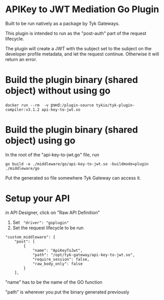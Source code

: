 # APIKey to JWT Mediation Go Plugin

Built to be run natively as a package by Tyk Gateways.

This plugin is intended to run as the "post-auth" part of the request lifecycle.

The plugin will create a JWT with the subject set to the subject on the developer profile metadata, and let the request continue. Otherwise it will return an error.

# Build the plugin binary (shared object) without using go
`docker run --rm  -v `pwd`:/plugin-source tykio/tyk-plugin-compiler:v3.1.2 api-key-to-jwt.so`


# Build the plugin binary (shared object) using go
In the root of the "api-key-to-jwt.go" file, run

`go build -o ./middleware/go/api-key-to-jwt.so -buildmode=plugin ./middleware/go`


Put the generated so file somewhere Tyk Gateway can access it.

# Setup your API
in API Designer, click on "Raw API Definition"
1. Set ` "driver": "goplugin"`
2. Set the request lifecycle to be run
```
"custom_middleware": {
	"post": [
		{
			"name": "ApiKeyToJwt",
			"path": "/opt/tyk-gateway/api-key-to-jwt.so",
			"require_session": false,
			"raw_body_only": false
		}
	],
```
"name" has to be the name of the GO function

"path" is wherever you put the binary generated previously

